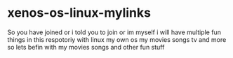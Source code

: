 # xenos-os-linux-mylinks
So you have joined or i told you to join or im myself i will have
multiple fun things in this respotoriy with linux my own os my movies songs tv and more 
so lets befin with my movies songs and other fun stuff
